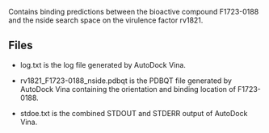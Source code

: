 Contains binding predictions between the bioactive compound F1723-0188 and the nside search space on the virulence factor rv1821.

## Files

- log.txt is the log file generated by AutoDock Vina.

- rv1821_F1723-0188_nside.pdbqt is the PDBQT file generated by AutoDock Vina containing the orientation and binding location of F1723-0188.

- stdoe.txt is the combined STDOUT and STDERR output of AutoDock Vina.


